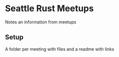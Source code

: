 # Seattle Rust Meetups
Notes an information from meetups

## Setup
A folder per meeting with files and a readme with links
